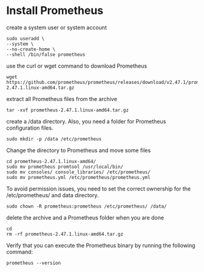 # Install Prometheus
create a system user or system account

    sudo useradd \
    --system \
    --no-create-home \
    --shell /bin/false prometheus
use the curl or wget command to download Prometheus

    wget https://github.com/prometheus/prometheus/releases/download/v2.47.1/prometheus-2.47.1.linux-amd64.tar.gz
extract all Prometheus files from the archive

    tar -xvf prometheus-2.47.1.linux-amd64.tar.gz
create a /data directory. Also, you need a folder for Prometheus configuration files.

    sudo mkdir -p /data /etc/prometheus
Change the directory to Prometheus and move some files

    cd prometheus-2.47.1.linux-amd64/
    sudo mv prometheus promtool /usr/local/bin/
    sudo mv consoles/ console_libraries/ /etc/prometheus/
    sudo mv prometheus.yml /etc/prometheus/prometheus.yml
To avoid permission issues, you need to set the correct ownership for the /etc/prometheus/ and data directory.

    sudo chown -R prometheus:prometheus /etc/prometheus/ /data/
 delete the archive and a Prometheus folder when you are done

    cd
    rm -rf prometheus-2.47.1.linux-amd64.tar.gz
Verify that you can execute the Prometheus binary by running the following command:

    prometheus --version
